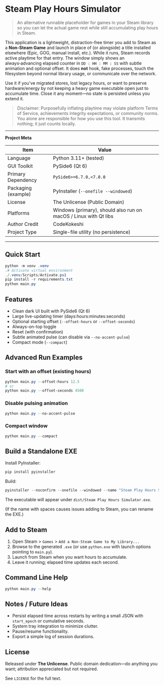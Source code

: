 # Steam Play Hours Simulator

> An alternative runnable placeholder for games in your Steam library so you can let the actual game rest while still accumulating play hours in Steam.

This application is a lightweight, distraction-free timer you add to Steam as a **Non-Steam Game** and launch in place of (or alongside) a title installed elsewhere (Epic, GOG, manual install, etc.). While it runs, Steam records active playtime for that entry. The window simply shows an always‑advancing elapsed counter in `DD : HH : MM : SS` with subtle animation and optional offset. It does **not** hook, fake processes, touch the filesystem beyond normal library usage, or communicate over the network.

Use it if you've migrated stores, lost legacy hours, or want to preserve hardware/energy by not keeping a heavy game executable open just to accumulate time. Close it any moment—no state is persisted unless you extend it.

> Disclaimer: Purposefully inflating playtime may violate platform Terms of Service, achievements integrity expectations, or community norms. You alone are responsible for how you use this tool. It transmits nothing; it just counts locally.

---
**Project Meta**

| Item | Value |
|------|-------|
| Language | Python 3.11+ (tested) |
| GUI Toolkit | PySide6 (Qt 6) |
| Primary Dependency | `PySide6>=6.7.0,<7.0.0` |
| Packaging (example) | PyInstaller (`--onefile --windowed`) |
| License | The Unlicense (Public Domain) |
| Platforms | Windows (primary), should also run on macOS / Linux with Qt libs |
| Author Credit | CodeKokeshi |
| Project Type | Single-file utility (no persistence) |

---

## Quick Start
```powershell
python -m venv .venv
.# Activate virtual environment
./.venv/Scripts/Activate.ps1
pip install -r requirements.txt
python main.py
```

## Features
- Clean dark UI built with PySide6 (Qt 6)
- Large live-updating timer (days:hours:minutes:seconds)
- Optional starting offset (`--offset-hours` or `--offset-seconds`)
- Always-on-top toggle
- Reset (with confirmation)
- Subtle animated pulse (can disable via `--no-accent-pulse`)
- Compact mode (`--compact`)

## Advanced Run Examples

### Start with an offset (existing hours)
```powershell
python main.py --offset-hours 12.5
# or
python main.py --offset-seconds 4500
```

### Disable pulsing animation
```powershell
python main.py --no-accent-pulse
```

### Compact window
```powershell
python main.py --compact
```

## Build a Standalone EXE
Install PyInstaller:
```powershell
pip install pyinstaller
```
Build:
```powershell
pyinstaller --noconfirm --onefile --windowed --name "Steam Play Hours Simulator" main.py
```
The executable will appear under `dist/Steam Play Hours Simulator.exe`.

(If the name with spaces causes issues adding to Steam, you can rename the EXE.)

## Add to Steam
1. Open Steam > `Games` > `Add a Non-Steam Game to My Library...`
2. Browse to the generated `.exe` (or use `python.exe` with launch options pointing to `main.py`).
3. Launch from Steam when you want hours to accumulate.
4. Leave it running; elapsed time updates each second.

## Command Line Help
```powershell
python main.py --help
```

## Notes / Future Ideas
- Persist elapsed time across restarts by writing a small JSON with `start_epoch` or cumulative seconds.
- System tray integration to minimize clutter.
- Pause/resume functionality.
- Export a simple log of session durations.

## License
Released under **The Unlicense**. Public domain dedication—do anything you want; attribution appreciated but not required.

See `LICENSE` for the full text.
